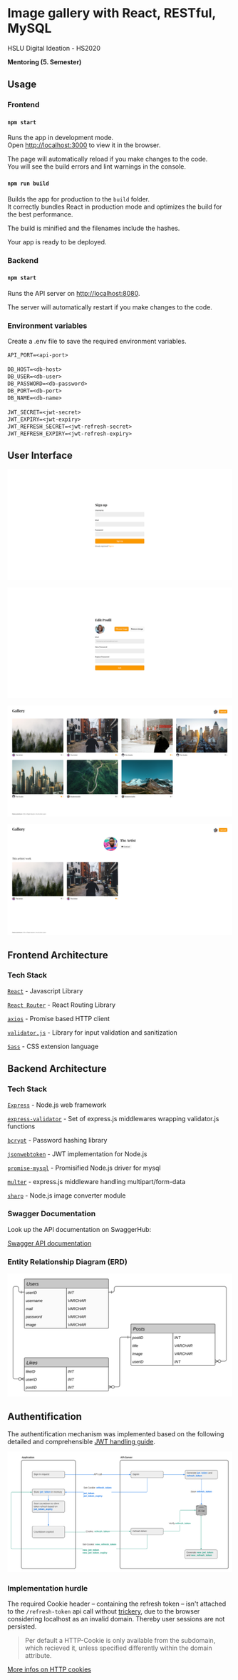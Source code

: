 # Image gallery with React, RESTful, MySQL #

HSLU Digital Ideation - HS2020

**Mentoring (5. Semester)**

## Usage ##

### Frontend ###

#### `npm start` ####

Runs the app in development mode.<br>
Open [http://localhost:3000](http://localhost:3000) to view it in the browser.

The page will automatically reload if you make changes to the code.<br>
You will see the build errors and lint warnings in the console.

#### `npm run build` ####

Builds the app for production to the `build` folder.<br>
It correctly bundles React in production mode and optimizes the build for the best performance.

The build is minified and the filenames include the hashes.

Your app is ready to be deployed.

### Backend ###

#### `npm start` ####

Runs the API server on [http://localhost:8080](http://localhost:8080).

The server will automatically restart if you make changes to the code.

### Environment variables ###

Create a .env file to save the required environment variables.

```shell
API_PORT=<api-port>

DB_HOST=<db-host>
DB_USER=<db-user>
DB_PASSWORD=<db-password>
DB_PORT=<db-port>
DB_NAME=<db-name>

JWT_SECRET=<jwt-secret>
JWT_EXPIRY=<jwt-expiry>
JWT_REFRESH_SECRET=<jwt-refresh-secret>
JWT_REFRESH_EXPIRY=<jwt-refresh-expiry>
```

## User Interface ##

![Sign Up](assets/signup.png)

![Profile edit](assets/edit.png)

![Home](assets/posts.png)

![Artist](assets/artist.png)

## Frontend Architecture ##

### Tech Stack ###

[`React`](https://reactjs.org/) - Javascript Library

[`React Router`](https://reactrouter.com/) - React Routing Library

[`axios`](https://github.com/axios/axios) - Promise based HTTP client

[`validator.js`](https://github.com/validatorjs/validator.js) - Library for input validation and sanitization

[`Sass`](https://sass-lang.com/) - CSS extension language

## Backend  Architecture ##

### Tech Stack ###

[`Express`](https://expressjs.com/) - Node.js web framework

[`express-validator`](https://github.com/express-validator/express-validator) - Set of express.js middlewares wrapping validator.js functions

[`bcrypt`](https://github.com/kelektiv/node.bcrypt.js#readme) - Password hashing library

[`jsonwebtoken`](https://github.com/auth0/node-jsonwebtoken#readme) - JWT implementation for Node.js

[`promise-mysql`](https://github.com/CodeFoodPixels/node-promise-mysql#readme) - Promisified Node.js driver for mysql

[`multer`](https://github.com/expressjs/multer) - express.js middleware handling multipart/form-data

[`sharp`](https://github.com/lovell/sharp) - Node.js image converter module

### Swagger Documentation ###

Look up the API documentation on SwaggerHub:

[Swagger API documentation](https://app.swaggerhub.com/apis/fabjeck/restful-gallery/1.0.0)

### Entity Relationship Diagram (ERD) ###

![ERD](assets/ERD.png)

## Authentification ##

The authentification mechanism was implemented based on the following detailed and comprehensible [JWT handling guide](https://hasura.io/blog/best-practices-of-using-jwt-with-graphql/#jwt_security).

![Flowchart](assets/Flowchart.png)

### Implementation hurdle ###

 The required Cookie header – containing the refresh token – isn't attached to the `/refresh-token` api call without [trickery](https://stackoverflow.com/a/489396), due to the browser considering localhost as an invalid domain. Thereby user sessions are not persisted.

>Per default a HTTP-Cookie is only available from the subdomain, which recieved it, unless specified differently within the domain attribute.

[More infos on HTTP cookies](https://developer.mozilla.org/en-US/docs/Web/HTTP/Cookies)
